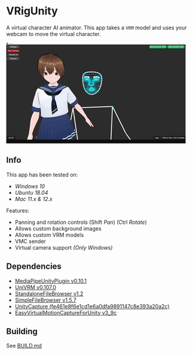 # VRigUnity
A virtual character AI animator.
This app takes a `VRM` model and uses your webcam to move the virtual character.

![Example](.github/assets/videos/show0.gif)

## Info
This app has been tested on:
+ *Windows 10*
+ *Ubuntu 18.04*
+ *Mac 11.x & 12.x*

Features:
* Panning and rotation controls (Shift *Pan*) (Ctrl *Rotate*)
* Allows custom background images
* Allows custom VRM models
* VMC sender
* Virtual camera support *(Only Windows)*

## Dependencies
+ [MediaPipeUnityPlugin v0.10.1](https://github.com/homuler/MediaPipeUnityPlugin)
+ [UniVRM v0.107.0](https://github.com/vrm-c/UniVRM)
+ [StandaloneFileBrowser v1.2](https://github.com/gkngkc/UnityStandaloneFileBrowser)
+ [SimpleFileBrowser v1.5.7](https://github.com/yasirkula/UnitySimpleFileBrowser)
+ [UnityCapture (fe461e8f6e1cd1e6a0dfa9891147c8e393a20a2c)](https://github.com/schellingb/UnityCapture)
+ [EasyVirtualMotionCaptureForUnity v3_9c](https://github.com/gpsnmeajp/EasyVirtualMotionCaptureForUnity)

## Building
See [BUILD.md](./BUILD.md)
